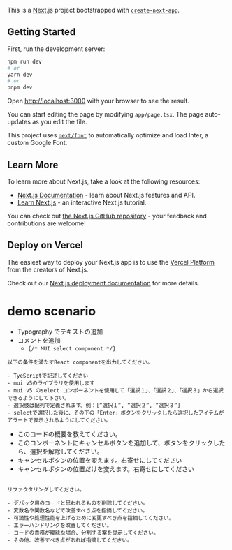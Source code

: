 This is a [Next.js](https://nextjs.org/) project bootstrapped with [`create-next-app`](https://github.com/vercel/next.js/tree/canary/packages/create-next-app).

## Getting Started

First, run the development server:

```bash
npm run dev
# or
yarn dev
# or
pnpm dev
```

Open [http://localhost:3000](http://localhost:3000) with your browser to see the result.

You can start editing the page by modifying `app/page.tsx`. The page auto-updates as you edit the file.

This project uses [`next/font`](https://nextjs.org/docs/basic-features/font-optimization) to automatically optimize and load Inter, a custom Google Font.

## Learn More

To learn more about Next.js, take a look at the following resources:

- [Next.js Documentation](https://nextjs.org/docs) - learn about Next.js features and API.
- [Learn Next.js](https://nextjs.org/learn) - an interactive Next.js tutorial.

You can check out [the Next.js GitHub repository](https://github.com/vercel/next.js/) - your feedback and contributions are welcome!

## Deploy on Vercel

The easiest way to deploy your Next.js app is to use the [Vercel Platform](https://vercel.com/new?utm_medium=default-template&filter=next.js&utm_source=create-next-app&utm_campaign=create-next-app-readme) from the creators of Next.js.

Check out our [Next.js deployment documentation](https://nextjs.org/docs/deployment) for more details.

# demo scenario

- Typography でテキストの追加
- コメントを追加
  - `{/* MUI select component */}`

```
以下の条件を満たすReact componentを出力してください。

- TyeScriptで記述してください
- mui v5のライブラリを使用します
- mui v5 のselect コンポーネントを使用して「選択１」、「選択２」、「選択３」から選択できるようにして下さい。
- 選択肢は配列で定義されます。例：[”選択１”, ”選択２”, ”選択３”]
- selectで選択した後に、その下の「Enter」ボタンをクリックしたら選択したアイテムがアラートで表示されるようにしてください。
```

- このコードの概要を教えてください。
- このコンポーネントにキャンセルボタンを追加して、ボタンをクリックしたら、選択を解除してください。
- キャンセルボタンの位置を変えます。右寄せにしてください
- キャンセルボタンの位置だけを変えます。右寄せにしてください

```

リファクタリングしてください。

- デバック用のコードと思われるものを削除してください。
- 変数名や関数名などで改善すべき点を指摘してください。
- 可読性や処理性能を上げるために変更すべき点を指摘してください。
- エラーハンドリングを改善してください。
- コードの責務が曖昧な場合、分割する案を提示してください。
- その他、改善すべき点があれば指摘してください。
```
